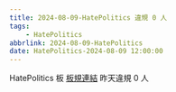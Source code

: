 ```yaml
---
title: 2024-08-09-HatePolitics 違規 0 人
tags:
    - HatePolitics
abbrlink: 2024-08-09-HatePolitics
date: HatePolitics-2024-08-09 12:00:00
---
```

HatePolitics 板 [板規連結](https://www.ptt.cc/bbs/HatePolitics/M.1617115262.A.D60.html)
昨天違規 0 人
